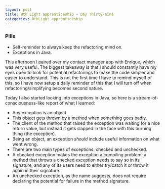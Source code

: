 ```yaml
---
layout: post
title: 8th Light apprenticeship - Day Thirty-nine
categories: 8thLight apprenticeship
---
```


### Pills
- Self-reminder to always keep the refactoring mind on.
- Exceptions in Java.

This afternoon I paired over my contact manager app with Enrique, which was very
useful. The biggest takeaway is that I should constantly have my eyes open to look
for potential refactorings to make the code simpler and easier to understand. This is
not the first time I have to remind myself of this, so I have now setup a daily
reminder of this that I will turn off when refactoring/simplifying becomes second nature.

Today I also started looking into exceptions in Java, so here is a
stream-of-consciousness-like report of what I learned:

- Any exception is an object.
- This object gets thrown by a method when something goes badly.
- The client of the method that raised the exception was waiting for a nice return
value, but instead it gets slapped in the face with this burning thing (the
exception).
- Being an object, an exception *should* include useful information on what went
wrong.
- There are two main types of exceptions: checked and unchecked.
- A checked exception makes the exception a compiling problem; a method that throws
a checked exception needs to say so in its signature, and any of its users need to
either try/catch it or throw it again in their signature.
- An unchecked exception, as the name suggests, does not require declaring the
potential for failure in the method signature.
